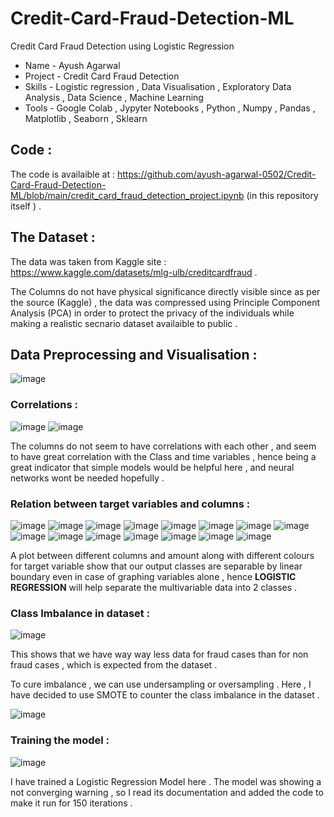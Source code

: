 # Credit-Card-Fraud-Detection-ML
Credit Card Fraud Detection using Logistic Regression 
* Name - Ayush Agarwal 
* Project - Credit Card Fraud Detection 
* Skills - Logistic regression , Data Visualisation , Exploratory Data Analysis , Data Science , Machine Learning 
* Tools - Google Colab , Jypyter Notebooks , Python , Numpy , Pandas , Matplotlib , Seaborn , Sklearn 

## Code :

The code is availaible at : https://github.com/ayush-agarwal-0502/Credit-Card-Fraud-Detection-ML/blob/main/credit_card_fraud_detection_project.ipynb (in this repository itself ) .

## The Dataset :

The data was taken from Kaggle site : https://www.kaggle.com/datasets/mlg-ulb/creditcardfraud .

The Columns do not have physical significance directly visible since as per the source (Kaggle) , the data was compressed using Principle Component Analysis (PCA) in order to protect the privacy of the individuals while making a realistic secnario dataset availaible to public . 

## Data Preprocessing and Visualisation :

![image](https://user-images.githubusercontent.com/86561124/174430662-5a302491-d9ca-4705-b5c3-2d263563f564.png)

### Correlations :

![image](https://user-images.githubusercontent.com/86561124/174430686-86a03acf-d2b0-4888-bd7b-ca0a13df524e.png)
![image](https://user-images.githubusercontent.com/86561124/174430691-a1e9a345-2924-4a7f-9160-daab07f58af4.png)

The columns do not seem to have correlations with each other , and seem to have great correlation with the Class and time variables , hence being a great indicator that simple models would be helpful here , and neural networks wont be needed hopefully . 

### Relation between target variables and columns :
![image](https://user-images.githubusercontent.com/86561124/174430766-c090f225-59c0-4ddb-9a6f-dd8f05389e23.png)
![image](https://user-images.githubusercontent.com/86561124/174430773-7d1943c5-15b6-4daa-a6b9-574cdd7cbe8e.png)
![image](https://user-images.githubusercontent.com/86561124/174430829-b846dd24-fef8-42fc-b532-42b01c520e69.png)
![image](https://user-images.githubusercontent.com/86561124/174430842-95865a87-7cb9-48b0-b379-622d6c4f3107.png)
![image](https://user-images.githubusercontent.com/86561124/174430848-c63a5e3d-fd7f-4b86-b803-50ed30acab6f.png)
![image](https://user-images.githubusercontent.com/86561124/174430854-7961a3bb-fb66-474b-89db-31b70c0c2e8e.png)
![image](https://user-images.githubusercontent.com/86561124/174430860-bdc69fbf-beb8-4844-a7d0-c16b0974399e.png)
![image](https://user-images.githubusercontent.com/86561124/174430867-2fd707eb-c370-4ea8-b95b-2c740242903a.png)
![image](https://user-images.githubusercontent.com/86561124/174430871-c720db9c-1573-4efb-b166-270a305a1ac3.png)
![image](https://user-images.githubusercontent.com/86561124/174430875-5a17d646-ec37-4cec-9eeb-b8051ee54fc7.png)
![image](https://user-images.githubusercontent.com/86561124/174430881-3932b5bb-f2ae-4e9e-abbd-7818cf2c910c.png)
![image](https://user-images.githubusercontent.com/86561124/174430883-e9520d29-d7a6-435c-98c3-878827cd8c12.png)
![image](https://user-images.githubusercontent.com/86561124/174430887-a31417db-12bb-4c7e-92a1-9ac70221001f.png)
![image](https://user-images.githubusercontent.com/86561124/174430890-f8754898-f87a-4d1c-bcef-8a1a11401189.png)
![image](https://user-images.githubusercontent.com/86561124/174430895-5c969eff-1f74-44ff-8790-bda64463d73e.png)

A plot between different columns and amount along with different colours for target variable show that our output classes are separable by linear boundary even in case of graphing variables alone , hence __LOGISTIC REGRESSION__ will help separate the multivariable data into 2 classes .

### Class Imbalance in dataset :

![image](https://user-images.githubusercontent.com/86561124/174430979-7d6dbbfa-8949-43bc-acdb-96daa1587309.png)

This shows that we have way way less data for fraud cases than for non fraud cases , which is expected from the dataset . 

To cure imbalance , we can use undersampling or oversampling . Here , I have decided to use SMOTE to counter the class imbalance in the dataset . 

![image](https://user-images.githubusercontent.com/86561124/174431044-03c757fa-758b-4a1d-a3d7-8746f07290e8.png)

### Training the model :

![image](https://user-images.githubusercontent.com/86561124/174431091-84847f62-0628-4f7f-83e4-b5d0c4295477.png)

I have trained a Logistic Regression Model here . The model was showing a not converging warning , so I read its documentation and added the code to make it run for 150 iterations . 
